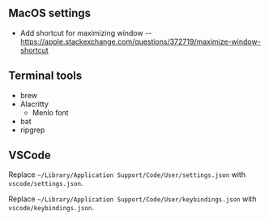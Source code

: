 
## MacOS settings

* Add shortcut for maximizing window -- https://apple.stackexchange.com/questions/372719/maximize-window-shortcut


## Terminal tools

* brew
* Alacritty
    * Menlo font
* bat
* ripgrep


## VSCode

Replace `~/Library/Application Support/Code/User/settings.json` with `vscode/settings.json`.

Replace `~/Library/Application Support/Code/User/keybindings.json` with `vscode/keybindings.json`.